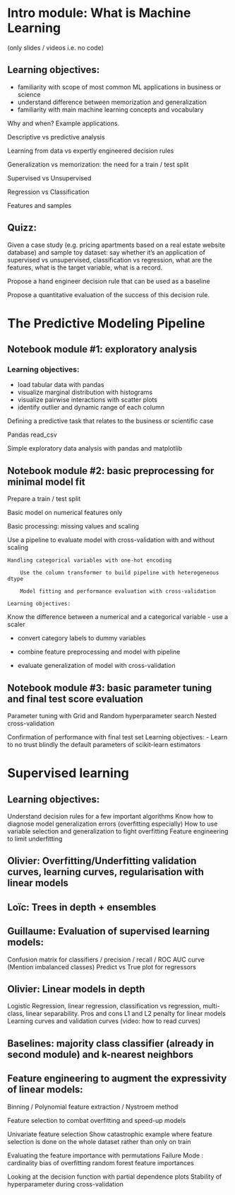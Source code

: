 # Intro module: What is Machine Learning
 (only slides / videos i.e. no code)
## Learning objectives:

- familiarity with scope of most common ML applications in business or science
- understand difference between memorization and generalization
- familiarity with main machine learning concepts and vocabulary

Why and when? Example applications.

Descriptive vs predictive analysis

Learning from data vs expertly engineered decision rules

Generalization vs memorization: the need for a train / test split

Supervised vs Unsupervised

Regression vs Classification

Features and samples
    


## Quizz:
Given a case study (e.g. pricing apartments based on a real estate website database) and sample toy dataset: say whether it’s an application of supervised vs unsupervised, classification vs regression, what are the features, what is the target variable, what is a record.

Propose a hand engineer decision rule that can be used as a baseline

Propose a quantitative evaluation of the success of this decision rule.



# The Predictive Modeling Pipeline


## Notebook module #1: exploratory analysis
### Learning objectives:
    
- load tabular data with pandas
- visualize marginal distribution with histograms
- visualize pairwise interactions with scatter plots
- identify outlier and dynamic range of each column

Defining a predictive task that relates to the business or scientific case

Pandas read_csv

Simple exploratory data analysis with pandas and matplotlib


## Notebook module #2: basic preprocessing for minimal model fit

Prepare a train  / test split

Basic model on numerical features only

Basic processing: missing values and scaling

Use a pipeline to evaluate model with cross-validation with and without scaling

    Handling categorical variables with one-hot encoding

        Use the column transformer to build pipeline with heterogeneous dtype

        Model fitting and performance evaluation with cross-validation

    Learning objectives:
 Know the difference between a numerical and a categorical variable
    - use a scaler

- convert category labels to dummy variables

- combine feature preprocessing and model with pipeline

- evaluate generalization of model with cross-validation

## Notebook module #3: basic parameter tuning and final test score evaluation

Parameter tuning with Grid and Random hyperparameter search
Nested cross-validation

Confirmation of performance with final test set
Learning objectives:
    - Learn to no trust blindly the default parameters of scikit-learn estimators

# Supervised learning
## Learning objectives:
Understand decision rules for a few important algorithms
Know how to diagnose model generalization errors (overfitting especially)
How to use variable selection and generalization to fight overfitting
Feature engineering to limit underfitting

## Olivier: Overfitting/Underfitting validation curves, learning curves, regularisation with linear models

## Loïc: Trees in depth + ensembles

## Guillaume: Evaluation of supervised learning models:
        
Confusion matrix for classifiers / precision / recall / ROC AUC curve (Mention imbalanced classes)
Predict vs True plot for regressors

## Olivier: Linear models in depth
Logistic Regression, linear regression, classification vs regression, multi-class, linear separability. Pros and cons
        L1 and L2 penalty for linear models
        Learning curves and validation curves (video: how to read curves)

## Baselines: majority class classifier (already in second module) and k-nearest neighbors

## Feature engineering to augment the expressivity of linear models:

Binning / Polynomial feature extraction / Nystroem method
        
Feature selection to combat overfitting and speed-up models

Univariate feature selection
Show catastrophic example where feature selection is done on the whole dataset rather than only on train


Evaluating the feature importance with permutations
    Failure Mode : cardinality bias of overfitting random forest feature importances

Looking at the decision function with partial dependence plots
Stability of hyperparameter during cross-validation
